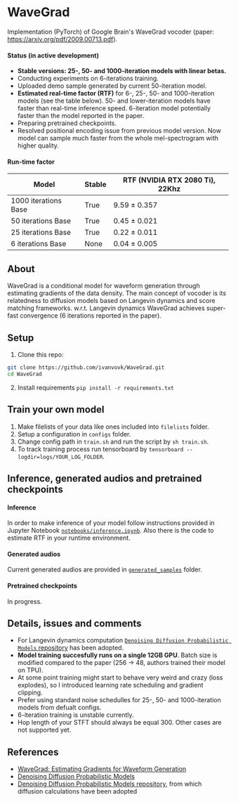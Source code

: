 # WaveGrad
Implementation (PyTorch) of Google Brain's WaveGrad vocoder (paper: https://arxiv.org/pdf/2009.00713.pdf).

#### Status (in active development)

* **Stable versions: 25-, 50- and 1000-iteration models with linear betas.**
* Conducting experiments on 6-iterations training.
* Uploaded demo sample generated by current 50-iteration model.
* **Estimated real-time factor (RTF)** for 6-, 25-, 50- and 1000-iteration models (see the table below). 50- and lower-iteration models have faster than real-time inference speed. 6-iteration model potentially faster than the model reported in the paper.
* Preparing pretrained checkpoints.
* Resolved positional encoding issue from previous model version. Now model can sample much faster from the whole mel-spectrogram with higher quality.

#### Run-time factor

|          Model         |  Stable  | RTF (NVIDIA RTX 2080 Ti), 22Khz |
|------------------------|----------|---------------------------------|
| 1000 iterations Base   |   True   |          9.59 ± 0.357           |
|   50 iterations Base   |   True   |          0.45 ± 0.021           |
|   25 iterations Base   |   True   |          0.22 ± 0.011           |
|    6 iterations Base   |   None   |          0.04 ± 0.005           |

## About

WaveGrad is a conditional model for waveform generation through estimating gradients of the data density. The main concept of vocoder is its relatedness to diffusion models based on Langevin dynamics and score matching frameworks. w.r.t. Langevin dynamics WaveGrad achieves super-fast convergence (6 iterations reported in the paper).

## Setup

1. Clone this repo:

```bash
git clone https://github.com/ivanvovk/WaveGrad.git
cd WaveGrad
```

2. Install requirements `pip install -r requirements.txt`

## Train your own model

1. Make filelists of your data like ones included into `filelists` folder.
2. Setup a configuration in `configs` folder.
3. Change config path in `train.sh` and run the script by `sh train.sh`.
4. To track training process run tensorboard by `tensorboard --logdir=logs/YOUR_LOG_FOLDER`.

## Inference, generated audios and pretrained checkpoints

#### Inference

In order to make inference of your model follow instructions provided in Jupyter Notebook [`notebooks/inference.ipynb`](notebooks/inference.ipynb). Also there is the code to estimate RTF in your runtime environment.

#### Generated audios

Current generated audios are provided in [`generated_samples`](generated_samples/) folder.

#### Pretrained checkpoints

In progress.

## Details, issues and comments

* For Langevin dynamics computation [`Denoising Diffusion Probabilistic Models` repository](https://github.com/hojonathanho/diffusion) has been adopted.
* **Model training succesfully runs on a single 12GB GPU**. Batch size is modified compared to the paper (256 -> 48, authors trained their model on TPU).
* At some point training might start to behave very weird and crazy (loss explodes), so I introduced learning rate scheduling and gradient clipping.
* Prefer using standard noise schedulles for 25-, 50- and 1000-iteration models from defualt configs.
* 6-iteration training is unstable currently.
* Hop length of your STFT should always be equal 300. Other cases are not supported yet.

## References

* [WaveGrad: Estimating Gradients for Waveform Generation](https://arxiv.org/pdf/2009.00713.pdf)
* [Denoising Diffusion Probabilistic Models](https://arxiv.org/pdf/2006.11239.pdf)
* [Denoising Diffusion Probabilistic Models repository](https://github.com/hojonathanho/diffusion), from which diffusion calculations have been adopted
